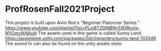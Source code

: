 # ProfRosenFall2021Project
This project is built upon Alvin Roe's "Beginner Platormer Series." https://www.youtube.com/playlist?list=PLpj8TZGNIBNy51EtRuyix-NYGmcfkNAuH
The assets used in this game is called Sunny Land. https://assetstore.unity.com/packages/2d/characters/sunny-land-103349
The sound fx can also be found on the unity assets store. 
